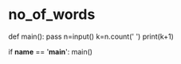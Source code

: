 # no_of_words
def main():
    pass
    n=input()
    k=n.count(' ')
    print(k+1)

if __name__ == '__main__':
    main()
